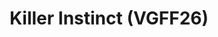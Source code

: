 ---
title: "Killer Instinct (VGFF26)"
permalink: /events/vgff26/ki
game: "KI"
game_name: "Killer Instinct"
event: "Vortex Gallery x Frosty Faustings XVIII"
layout: vgff26/game
---
